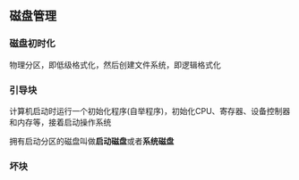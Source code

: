 ## 磁盘管理

### 磁盘初时化

物理分区，即低级格式化，然后创建文件系统，即逻辑格式化

### 引导块

计算机启动时运行一个初始化程序(自举程序)，初始化CPU、寄存器、设备控制器和内存等，接着启动操作系统

拥有启动分区的磁盘叫做**启动磁盘**或者**系统磁盘**

### 坏块



